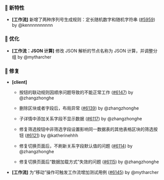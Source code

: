 ### 🎉 新特性

- **[工作流]** 新增了两种序列号生成规则：定长随机数字和随机字符串 ([#5959](https://github.com/nocobase/nocobase/pull/5959)) by @kennnnnnnnnn

### 🚀 优化

- **[工作流：JSON 计算]** 修改 JSON 解析的节点名称为 JSON 计算，并调整分组 by @mytharcher

### 🐛 修复

- **[client]**
  - 按钮的联动规则因顺序问题导致的不能正常工作 ([#6147](https://github.com/nocobase/nocobase/pull/6147)) by @zhangzhonghe

  - 删除区块或者字段后，布局异常 ([#6139](https://github.com/nocobase/nocobase/pull/6139)) by @zhangzhonghe

  - 子详情中添加关系字段不显示数据 ([#6117](https://github.com/nocobase/nocobase/pull/6117)) by @zhangzhonghe

  - 修复筛选按钮中非筛选字段设置影响同一数据表的其他表格区块的筛选按钮 ([#6121](https://github.com/nocobase/nocobase/pull/6121)) by @katherinehhh

  - 修复切换页面后，不刷新关系字段默认值的问题 ([#6114](https://github.com/nocobase/nocobase/pull/6114)) by @zhangzhonghe

  - 修复切换页面后“数据加载方式”失效的问题 ([#6115](https://github.com/nocobase/nocobase/pull/6115)) by @zhangzhonghe

- **[工作流]** 为“移动”操作可触发工作流增加测试用例 ([#6145](https://github.com/nocobase/nocobase/pull/6145)) by @mytharcher

